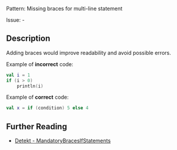 Pattern: Missing braces for multi-line statement

Issue: -

## Description

Adding braces would improve readability and avoid possible errors.

Example of **incorrect** code:

```kotlin
val i = 1
if (i > 0)
    println(i)
```

Example of **correct** code:

```kotlin
val x = if (condition) 5 else 4
```

## Further Reading

* [Detekt - MandatoryBracesIfStatements](https://detekt.dev/docs/rules/style/#mandatorybracesifstatements)